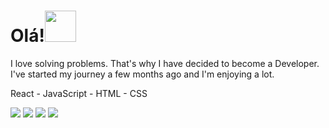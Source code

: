 

<!--
**lukasdemani/lukasdemani** is a ✨ _special_ ✨ repository because its `README.md` (this file) appears on your GitHub profile.

Here are some ideas to get you started:

- 🔭 I’m currently working on ...
- 🌱 I’m currently learning ...
- 👯 I’m looking to collaborate on ...
- 🤔 I’m looking for help with ...
- 💬 Ask me about ...
- 📫 How to reach me: ...
- 😄 Pronouns: ...
- ⚡ Fun fact: ...
-->

<h1>Olá!<img src="https://raw.githubusercontent.com/sciencepal/sciencepal/master/assets/Hi.gif" width="50"></img></h1>

<p>I love solving problems. That's why I have decided to become a Developer.
I've started my journey a few months ago and I'm enjoying a lot.

React - JavaScript - HTML - CSS</p>

<img src="https://github-readme-stats.vercel.app/api?username=lukasdemani"></img>
<img src="https://img.shields.io/badge/Node.js-339933?style=for-the-badge&logo=nodedotjs&logoColor=white
"></img>
<img src="https://img.shields.io/badge/JavaScript-323330?style=for-the-badge&logo=javascript&logoColor=F7DF1E"></img>
<img src="https://img.shields.io/badge/TypeScript-007ACC?style=for-the-badge&logo=typescript&logoColor=white"></img>



